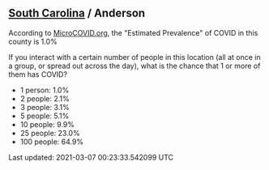 
## [South Carolina](/united-states/south-carolina) / Anderson

According to [MicroCOVID.org](http://microcovid.org),
the "Estimated Prevalence" of COVID in this county is 1.0%

If you interact with a certain number of people in this location
(all at once in a group, or spread out across the day), what is the chance that
1 or more of them has COVID?

- 1 person: 1.0%
- 2 people: 2.1%
- 3 people: 3.1%
- 5 people: 5.1%
- 10 people: 9.9%
- 25 people: 23.0%
- 100 people: 64.9%

Last updated: 2021-03-07 00:23:33.542099 UTC
